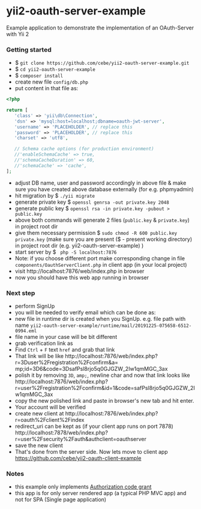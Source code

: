 # yii2-oauth-server-example
Example application to demonstrate the implementation of an OAuth-Server with Yii 2

### Getting started
 - $ `git clone https://github.com/cebe/yii2-oauth-server-example.git`
 - $ `cd yii2-oauth-server-example`
 - $ `composer install`
 - create new file `config/db.php`
 - put content in that file as:
 ```php
<?php

return [
    'class' => 'yii\db\Connection',
    'dsn' => 'mysql:host=localhost;dbname=oauth-jwt-server',
    'username' => 'PLACEHOLDER', // replace this
    'password' => 'PLACEHOLDER', // replace this
    'charset' => 'utf8',

    // Schema cache options (for production environment)
    //'enableSchemaCache' => true,
    //'schemaCacheDuration' => 60,
    //'schemaCache' => 'cache',
];
```
  - adjust DB name, user and password accordingly in above file & make sure you have created above database externally (for e.g. phpmyadmin)
  - hit migration by $ `./yii migrate`
  - generate private key $ `openssl genrsa -out private.key 2048`
  - generate public key $ `openssl rsa -in private.key -pubout > public.key`
  - above both commands will generate 2 files (`public.key` & `private.key`) in project root dir
  - give them necessary permission $ `sudo chmod -R 600 public.key private.key` (make sure you are present ($ - present working directory) in project root dir (e.g. yii2-oauth-server-example) )
  - start server by $ ` php -S localhost:7876`
  - Note: if you choose different port make corresponding change in file `components/OauthServerClient.php` in client app (in your local project)
  - visit http://localhost:7876/web/index.php in browser
  - now you should have this web app running in browser


### Next step


 - perform SignUp
 - you will be needed to verify email which can be done as:
 - new file in runtime dir is created when you SignUp. e.g. file path with name  `yii2-oauth-server-example/runtime/mail/20191225-075658-6512-0994.eml`
 - file name in your case will be bit different
 - grab verification link as
 - Find `Ctrl` + `F` text `href` and grab that link
 - That link will be like http://localhost:7876/web/index.php?r=3Duser%2Fregistration%2Fconfirm&a=
mp;id=3D6&amp;code=3DsafPsl8rjo5q0GJGZW_2Iw1qmMGC_3ax
 - polish it by removing `3D`, `amp;`, newline char and now that link looks like http://localhost:7876/web/index.php?r=user%2Fregistration%2Fconfirm&id=1&code=safPsl8rjo5q0GJGZW_2Iw1qmMGC_3ax
 - copy the new polished link and paste in browser's new tab and hit enter.
 - Your account will be verified
 - create new client at http://localhost:7876/web/index.php?r=oauth%2Fclient%2Findex
 - redirect_uri can be kept as (if your client app runs on port 7878) http://localhost:7878/web/index.php?r=user%2Fsecurity%2Fauth&authclient=oauthserver
 - save the new client
 - That's done from the server side. Now lets move to client app https://github.com/cebe/yii2-oauth-client-example

### Notes

 - this example only implements [Authorization code grant](https://oauth2.thephpleague.com/authorization-server/auth-code-grant/)
 - this app is for only server rendered app (a typical PHP MVC app) and not for SPA (Single page application)
